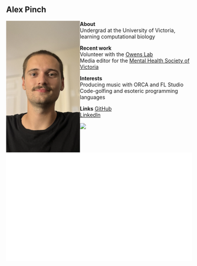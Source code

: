 ## Alex Pinch  
<img align="left" src="https://raw.githubusercontent.com/alexpinch/alexpinch.github.io/gh-pages/images/me_2.png" width=200/>  
  
**About**  
Undergrad at the University of Victoria, learning computational biology  
  
**Recent work**  
Volunteer with the [Owens Lab](https://owensgl.github.io/)   
Media editor for the [Mental Health Society of Victoria](https://www.mhsvictoria.org/)  
  
**Interests**    
Producing music with ORCA and FL Studio  
Code-golfing and esoteric programming languages  

**Links**
[GitHub](https://github.com/alexpinch)  
[LinkedIn](https://www.linkedin.com/in/alexpinch/)  
  
<img align="left" src="https://ghchart.rshah.org/alexpinch"/>  
<img align="center" src="https://raw.githubusercontent.com/alexpinch/github-stats-transparent/output/generated/languages.svg"/>  

